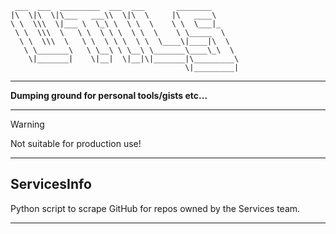 ```
 ___  ___  _________  ___  ___       ________      
|\  \|\  \|\___   ___\\  \|\  \     |\   ____\     
\ \  \\\  \|___ \  \_\ \  \ \  \    \ \  \___|_    
 \ \  \\\  \   \ \  \ \ \  \ \  \    \ \_____  \   
  \ \  \\\  \   \ \  \ \ \  \ \  \____\|____|\  \  
   \ \_______\   \ \__\ \ \__\ \_______\____\_\  \ 
    \|_______|    \|__|  \|__|\|_______|\_________\
                                       \|_________|
```

---

__Dumping ground for personal tools/gists etc...__

---

> [!WARNING]  
> Not suitable for production use!

---

## ServicesInfo

Python script to scrape GitHub for repos owned by the Services team.

---
